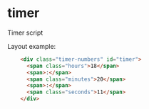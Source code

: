 # timer

Timer script

Layout example:

```html
    <div class="timer-numbers" id="timer">
      <span class="hours">18</span>
      <span>:</span>
      <span class="minutes">20</span>
      <span>:</span>
      <span class="seconds">11</span>
    </div>
